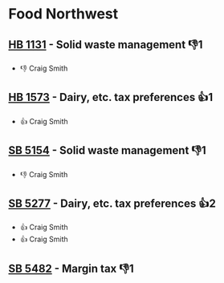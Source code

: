 # Food Northwest

## [HB 1131](/bill/2023-24/hb/1131/) - Solid waste management  👎1 
* 👎 Craig Smith

## [HB 1573](/bill/2023-24/hb/1573/) - Dairy, etc. tax preferences 👍1  
* 👍 Craig Smith

## [SB 5154](/bill/2023-24/sb/5154/) - Solid waste management  👎1 
* 👎 Craig Smith

## [SB 5277](/bill/2023-24/sb/5277/) - Dairy, etc. tax preferences 👍2  
* 👍 Craig Smith
* 👍 Craig Smith

## [SB 5482](/bill/2023-24/sb/5482/) - Margin tax  👎1 